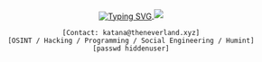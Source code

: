 <div align="center">

<a href="https://git.io/typing-svg">
    <img align="center" src="https://readme-typing-svg.demolab.com?font=Anta&duration=2500&pause=900&color=F7F7F7&random=false&width=435&lines=KATANA;NEVERLAND;KILLSEC;I+SEE+YOU;%3AD" alt="Typing SVG" />
</a>

<img src="https://capsule-render.vercel.app/api?type=slice&color=000000&height=200&section=header&text=KATANA&fontSize=90&fontColor=FFFFFF&animation=twinkling" />

```ascii
[Contact: katana@theneverland.xyz]
[OSINT / Hacking / Programming / Social Engineering / Humint]
[passwd hiddenuser]
```
</div>


</div>
